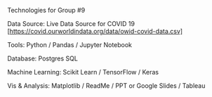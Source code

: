 Technologies for Group #9

Data Source:  Live Data Source for COVID 19 [https://covid.ourworldindata.org/data/owid-covid-data.csv]

Tools:  Python / Pandas / Jupyter Notebook

Database:  Postgres SQL

Machine Learning:  Scikit Learn / TensorFlow / Keras

Vis & Analysis:  Matplotlib / ReadMe / PPT or Google Slides / Tableau


